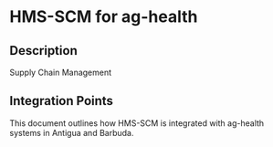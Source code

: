 # HMS-SCM for ag-health

## Description

Supply Chain Management

## Integration Points

This document outlines how HMS-SCM is integrated with ag-health systems in Antigua and Barbuda.

